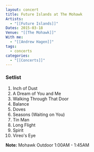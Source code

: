 ```yaml
---
layout: concert
title: Future Islands at The Mohawk
Artists:
  - "[[Future Islands]]"
Dates: 2015-03-18
Venue: "[[The Mohawk]]"
With me:
  - "[[Andrew Hagen]]"
tags:
  - concerts
categories:
  - "[[Concerts]]"
---
```


### Setlist
1. Inch of Dust
2. A Dream of You and Me
3. Walking Through That Door
4. Balance
5. Doves
6. Seasons (Waiting on You)
7. Tin Man
8. Long Flight
9. Spirit
10. Vireo's Eye

**Note:** Mohawk Outdoor 1:00AM - 1:45AM
